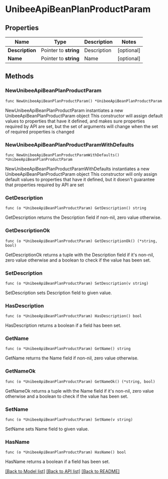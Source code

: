# UnibeeApiBeanPlanProductParam

## Properties

Name | Type | Description | Notes
------------ | ------------- | ------------- | -------------
**Description** | Pointer to **string** | Description | [optional] 
**Name** | Pointer to **string** | Name | [optional] 

## Methods

### NewUnibeeApiBeanPlanProductParam

`func NewUnibeeApiBeanPlanProductParam() *UnibeeApiBeanPlanProductParam`

NewUnibeeApiBeanPlanProductParam instantiates a new UnibeeApiBeanPlanProductParam object
This constructor will assign default values to properties that have it defined,
and makes sure properties required by API are set, but the set of arguments
will change when the set of required properties is changed

### NewUnibeeApiBeanPlanProductParamWithDefaults

`func NewUnibeeApiBeanPlanProductParamWithDefaults() *UnibeeApiBeanPlanProductParam`

NewUnibeeApiBeanPlanProductParamWithDefaults instantiates a new UnibeeApiBeanPlanProductParam object
This constructor will only assign default values to properties that have it defined,
but it doesn't guarantee that properties required by API are set

### GetDescription

`func (o *UnibeeApiBeanPlanProductParam) GetDescription() string`

GetDescription returns the Description field if non-nil, zero value otherwise.

### GetDescriptionOk

`func (o *UnibeeApiBeanPlanProductParam) GetDescriptionOk() (*string, bool)`

GetDescriptionOk returns a tuple with the Description field if it's non-nil, zero value otherwise
and a boolean to check if the value has been set.

### SetDescription

`func (o *UnibeeApiBeanPlanProductParam) SetDescription(v string)`

SetDescription sets Description field to given value.

### HasDescription

`func (o *UnibeeApiBeanPlanProductParam) HasDescription() bool`

HasDescription returns a boolean if a field has been set.

### GetName

`func (o *UnibeeApiBeanPlanProductParam) GetName() string`

GetName returns the Name field if non-nil, zero value otherwise.

### GetNameOk

`func (o *UnibeeApiBeanPlanProductParam) GetNameOk() (*string, bool)`

GetNameOk returns a tuple with the Name field if it's non-nil, zero value otherwise
and a boolean to check if the value has been set.

### SetName

`func (o *UnibeeApiBeanPlanProductParam) SetName(v string)`

SetName sets Name field to given value.

### HasName

`func (o *UnibeeApiBeanPlanProductParam) HasName() bool`

HasName returns a boolean if a field has been set.


[[Back to Model list]](../README.md#documentation-for-models) [[Back to API list]](../README.md#documentation-for-api-endpoints) [[Back to README]](../README.md)


